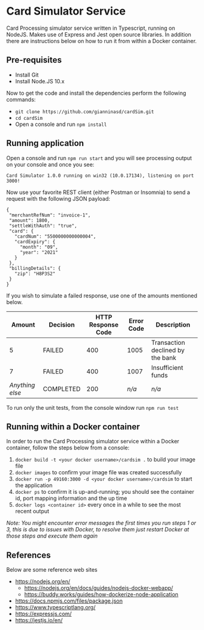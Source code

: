 # Card Simulator Service
Card Processing simulator service written in Typescript, running on NodeJS. Makes use of Express and Jest open source libraries. In addition there are instructions below on how to run it from within a Docker container.

## Pre-requisites
- Install Git
- Install Node.JS 10.x

Now to get the code and install the dependencies perform the following commands:
- `git clone https://github.com/gianninasd/cardSim.git`
- `cd cardSim`
- Open a console and run `npm install`

## Running application
 Open a console and run `npm run start` and you will see processing output on your console and once you see:
 
 `Card Simulator 1.0.0 running on win32 (10.0.17134), listening on port 3000!`
 
 Now use your favorite REST client (either Postman or Insomnia) to send a request with the following JSON payload:
 
 ```
 {
  "merchantRefNum": "invoice-1",
  "amount": 1800,
  "settleWithAuth": "true",
  "card": {
    "cardNum": "5500000000000004",
    "cardExpiry": {
      "month": "09",
      "year": "2021"
    }
  },
  "billingDetails": {
    "zip": "H8P3S2"
  }
}
 ```
 
 If you wish to simulate a failed response, use one of the amounts mentioned below.
 
Amount | Decision | HTTP Response Code | Error Code | Description
------------ | ------------- | ------------- | ------------- | -------------
5 | FAILED | 400 | 1005 | Transaction declined by the bank
7 | FAILED | 400 | 1007 | Insufficient funds
*Anything else* | COMPLETED | 200 | *n/a* | *n/a*

To run only the unit tests, from the console window run `npm run test`

## Running within a Docker container
In order to run the Card Processing simulator service within a Docker container, follow the steps below from a console:
1. `docker build -t <your docker username>/cardsim .` to build your image file
2. `docker images` to confirm your image file was created successfully
3. `docker run -p 49160:3000 -d <your docker username>/cardsim` to start the application
4. `docker ps` to confirm it is up-and-running; you should see the container id, port mapping information and the up time
5. `docker logs <container id>` every once in a while to see the most recent output

*Note: You might encounter error messages the first times you run steps 1 or 3, this is due to issues with Docker, to resolve them just restart Docker at those steps and execute them again*

## References
Below are some reference web sites
- https://nodejs.org/en/
  - https://nodejs.org/en/docs/guides/nodejs-docker-webapp/
  - https://buddy.works/guides/how-dockerize-node-application
- https://docs.npmjs.com/files/package.json
- https://www.typescriptlang.org/
- https://expressjs.com/
- https://jestjs.io/en/

